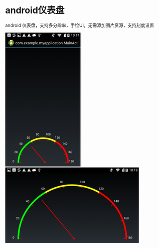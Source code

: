 
<h1>android仪表盘</h1>
<p>android 仪表盘，支持多分辨率，手绘UI，无需添加图片资源，支持刻度设置</p>
<img src="/Screenshot_2016-08-19-10-17-01.jpeg" alt="alt text" title="Title" height=426px width=240px />
<img src="/Screenshot_2016-08-19-10-19-27.jpeg" alt="alt text" title="Title" height=240px width=426px />
